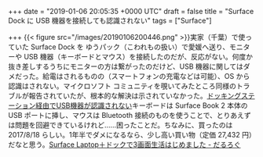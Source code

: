 
+++
date = "2019-01-06 20:05:35 +0000 UTC"
draft = false
title = "Surface Dock に USB 機器を接続しても認識されない"
tags = ["Surface"]

+++
{{< figure src="/images/20190106200446.png"  >}}実家（千葉）で使っていた Surface Dock を ゆうパック（こわれもの扱い）で愛媛へ送り、モニターや USB 機器（キーボードとマウス）を接続したのだが、反応がない。何度か抜き差しするうちにモニターの方は繋がったのだけど、USB 機器に関してはダメだった。給電はされるものの（スマートフォンの充電などは可能）、OS から認識はされない。マイクロソフト コミュニティを覗いてみたところ同様のトラブルが報告されていたが、根本的な解決は示されていなかった。[ドッキングステーション経由でUSB機器が認識されない](https://answers.microsoft.com/ja-jp/surface/forum/all/ドッキング/6ff7f5c8-5469-4057-820d-e39aefdf4380?auth=1)キーボードは Surface Book 2 本体の USB ポートに挿し、マウスは Bluetooth 接続のものを使うことで、とりあえずは問題を回避できているけれど……困ったことだ。ちなみに、買ったのは 2017/8/18 らしい。1年半でダメになるなら、少し高い買い物（定価 27,432 円）だなと思う。[Surface Laptop＋ドックで3画面生活はじめました - だるろぐ](https://blog.daruyanagi.jp/entry/2017/08/24/060000)


